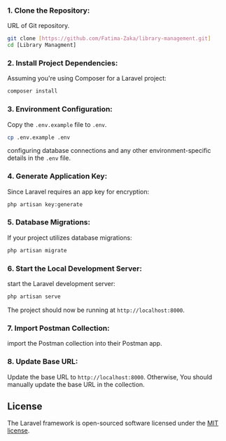 

### 1. **Clone the Repository**:

URL of Git repository.

```bash
git clone [https://github.com/Fatima-Zaka/library-management.git]
cd [Library Managment]
```

### 2. **Install Project Dependencies**:

Assuming you're using Composer for a Laravel project:

```bash
composer install
```

### 3. **Environment Configuration**:

Copy the `.env.example` file to `.env`.

```bash
cp .env.example .env
```
configuring database connections and any other environment-specific details in the `.env` file.

### 4. **Generate Application Key**:

Since Laravel requires an app key for encryption:

```bash
php artisan key:generate
```

### 5. **Database Migrations**:

If your project utilizes database migrations:

```bash
php artisan migrate
```

### 6. **Start the Local Development Server**:

start the Laravel development server:

```bash
php artisan serve
```

The project should now be running at `http://localhost:8000`.

### 7. **Import Postman Collection**:

import the Postman collection into their Postman app.

### 8. **Update Base URL**:

Update the base URL to `http://localhost:8000`. Otherwise, You should manually update the base URL in the collection.
  
## License

The Laravel framework is open-sourced software licensed under the [MIT license](https://opensource.org/licenses/MIT).
